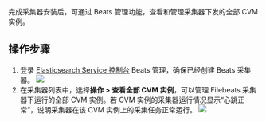 完成采集器安装后，可通过 Beats 管理功能，查看和管理采集器下发的全部 CVM 实例。  

## 操作步骤
1. 登录 [Elasticsearch Service 控制台](https://console.cloud.tencent.com/es/beats) Beats 管理，确保已经创建 Beats 采集器。
![](https://qcloudimg.tencent-cloud.cn/raw/a22d459c2b90ef6d61cfd908594ef075.png)
2. 在采集器列表中，选择**操作 > 查看全部 CVM 实例**，可以管理 Filebeats 采集器下运行的全部 CVM 实例。若 CVM 实例的采集器运行情况显示“心跳正常”，说明采集器在该 CVM 实例上的采集任务正常运行。
![](https://qcloudimg.tencent-cloud.cn/raw/a444874336ee1703cb0f3ee3d5337494.png)
